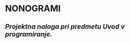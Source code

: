 NONOGRAMI
=========

*Projektna naloga pri predmetu Uvod v programiranje.*
------------------------------------------------------
